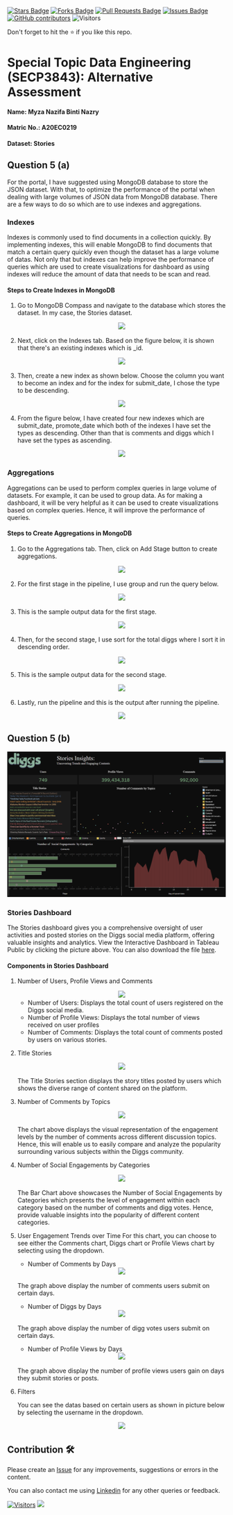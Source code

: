 <a href="https://github.com/drshahizan/SECP3843/stargazers"><img src="https://img.shields.io/github/stars/drshahizan/SECP3843" alt="Stars Badge"/></a>
<a href="https://github.com/drshahizan/SECP3843/network/members"><img src="https://img.shields.io/github/forks/drshahizan/SECP3843" alt="Forks Badge"/></a>
<a href="https://github.com/drshahizan/SECP3843/pulls"><img src="https://img.shields.io/github/issues-pr/drshahizan/SECP3843" alt="Pull Requests Badge"/></a>
<a href="https://github.com/drshahizan/SECP3843/issues"><img src="https://img.shields.io/github/issues/drshahizan/SECP3843" alt="Issues Badge"/></a>
<a href="https://github.com/drshahizan/SECP3843/graphs/contributors"><img alt="GitHub contributors" src="https://img.shields.io/github/contributors/drshahizan/SECP3843?color=2b9348"></a>
![Visitors](https://api.visitorbadge.io/api/visitors?path=https%3A%2F%2Fgithub.com%2Fdrshahizan%2FSECP3843&labelColor=%23d9e3f0&countColor=%23697689&style=flat)


Don't forget to hit the :star: if you like this repo.

# Special Topic Data Engineering (SECP3843): Alternative Assessment

#### Name: Myza Nazifa Binti Nazry
#### Matric No.: A20EC0219
#### Dataset: Stories

## Question 5 (a)
For the portal, I have suggested using MongoDB database to store the JSON dataset. With that, to optimize the performance of the portal when dealing with large volumes of JSON data from MongoDB database. There are a few ways to do so which are to use indexes and aggregations.

  ### Indexes
  
  Indexes is commonly used to find documents in a collection quickly. By implementing indexes, this will enable MongoDB to find documents that match a certain query quickly even though the dataset has a large volume of datas. Not only that but indexes can help improve the performance of queries which are used to create visualizations for dashboard as using indexes will reduce the amount of data that needs to be scan and read.

  #### Steps to Create Indexes in MongoDB

  1. Go to MongoDB Compass and navigate to the database which stores the dataset. In my case, the Stories dataset.
        
      <div align="center"><img src="https://github.com/drshahizan/SECP3843/blob/main/submission/myzanazifah/question5/images/q5(1).png" />
  2. Next, click on the Indexes tab. Based on the figure below, it is shown that there's an existing indexes which is _id.        

     <div align="center"><img src="https://github.com/drshahizan/SECP3843/blob/main/submission/myzanazifah/question5/images/q5(2).png" />
  3. Then, create a new index as shown below. Choose the column you want to become an index and for the index for submit_date, I chose the type to be descending.      

     <div align="center"><img src="https://github.com/drshahizan/SECP3843/blob/main/submission/myzanazifah/question5/images/q5(3).png" />
  4. From the figure below, I have created four new indexes which are submit_date, promote_date which both of the indexes I have set the types as descending. Other than that is comments and diggs which I have set the types as ascending.      

     <div align="center"><img src="https://github.com/drshahizan/SECP3843/blob/main/submission/myzanazifah/question5/images/q5(4).png" />
  
  ### Aggregations

  Aggregations can be used to perform complex queries in large volume of datasets. For example, it can be used to group data. As for making a dashboard, it will be very helpful as it can be used to create visualizations based on complex queries. Hence, it will improve the performance of queries.

  #### Steps to Create Aggregations in MongoDB

  1. Go to the Aggregations tab. Then, click on Add Stage button to create aggregations.     

     <div align="center"><img src="https://github.com/drshahizan/SECP3843/blob/main/submission/myzanazifah/question5/images/q5(5).png" />
  2. For the first stage in the pipeline, I use group and run the query below.     

     <div align="center"><img src="https://github.com/drshahizan/SECP3843/blob/main/submission/myzanazifah/question5/images/q5(6).png" />
  3. This is the sample output data for the first stage.     

     <div align="center"><img src="https://github.com/drshahizan/SECP3843/blob/main/submission/myzanazifah/question5/images/q5(7).png" />
  4. Then, for the second stage, I use sort for the total diggs where I sort it in descending order.     

     <div align="center"><img src="https://github.com/drshahizan/SECP3843/blob/main/submission/myzanazifah/question5/images/q5(8).png" />
  5. This is the sample output data for the second stage.     

     <div align="center"><img src="https://github.com/drshahizan/SECP3843/blob/main/submission/myzanazifah/question5/images/q5(9).png" />
  6. Lastly, run the pipeline and this is the output after running the pipeline.     

     <div align="center"><img src="https://github.com/drshahizan/SECP3843/blob/main/submission/myzanazifah/question5/images/q5(10).png" />   
     
## Question 5 (b)

[![Dashboard Screenshot](./images/db(9).png)](https://public.tableau.com/views/AA_16880213009910/Dashboard1?:language=en-US&publish=yes&:display_count=n&:origin=viz_share_link)

### Stories Dashboard
The Stories dashboard gives you a comprehensive oversight of user activities and posted stories on the Diggs social media platform, offering valuable insights and analytics. View the Interactive Dashboard in Tableau Public by clicking the picture above.
You can also download the file [here](https://github.com/drshahizan/SECP3843/blob/main/submission/myzanazifah/question5/files/dashboardq5.twb).

#### Components in Stories Dashboard

1. Number of Users, Profile Views and Comments    

     <div align="center"><img src="https://github.com/drshahizan/SECP3843/blob/main/submission/myzanazifah/question5/images/db(2).png" /></div>

     - Number of Users: Displays the total count of users registered on the Diggs social media. 
     - Number of Profile Views: Displays the total number of views received on user profiles
     - Number of Comments: Displays the total count of comments posted by users on various stories.

2. Title Stories   

     <div align="center"><img src="https://github.com/drshahizan/SECP3843/blob/main/submission/myzanazifah/question5/images/db(3).png" /></div>

     The Title Stories section displays the story titles posted by users which shows the diverse range of content shared on the platform.
       
3. Number of Comments by Topics   

     <div align="center"><img src="https://github.com/drshahizan/SECP3843/blob/main/submission/myzanazifah/question5/images/db(4).png" /></div>

     The chart above displays the visual representation of the engagement levels by the number of comments across different discussion topics. Hence, this will enable us to easily compare and analyze the popularity surrounding various subjects within the Diggs community.

4. Number of Social Engagements by Categories   

     <div align="center"><img src="https://github.com/drshahizan/SECP3843/blob/main/submission/myzanazifah/question5/images/db(5).png" /></div>

     The Bar Chart above showcases the Number of Social Engagements by Categories which presents the level of engagement within each category based on the number of comments and digg votes. Hence, provide valuable insights into the popularity of different content categories.

5. User Engagement Trends over Time
For this chart, you can choose to see either the Comments chart, Diggs chart or Profile Views chart by selecting using the dropdown.

     - Number of Comments by Days   

     <div align="center"><img src="https://github.com/drshahizan/SECP3843/blob/main/submission/myzanazifah/question5/images/db(6).png" /></div>
     
     The graph above display the number of comments users submit on certain days.
     
     - Number of Diggs by Days  

     <div align="center"><img src="https://github.com/drshahizan/SECP3843/blob/main/submission/myzanazifah/question5/images/db(7).png" /></div>


     The graph above display the number of digg votes users submit on certain days.

   
     - Number of Profile Views by Days  


     <div align="center"><img src="https://github.com/drshahizan/SECP3843/blob/main/submission/myzanazifah/question5/images/db(8).png" /></div>


     The graph above display the number of profile views users gain on days they submit stories or posts.

6. Filters
   
   You can see the datas based on certain users as shown in picture below by selecting the username in the dropdown.  

     <div align="center"><img src="https://github.com/drshahizan/SECP3843/blob/main/submission/myzanazifah/question5/images/db(1).png" /></div>
   


## Contribution 🛠️
Please create an [Issue](https://github.com/drshahizan/special-topic-data-engineering/issues) for any improvements, suggestions or errors in the content.

You can also contact me using [Linkedin](https://www.linkedin.com/in/drshahizan/) for any other queries or feedback.

[![Visitors](https://api.visitorbadge.io/api/visitors?path=https%3A%2F%2Fgithub.com%2Fdrshahizan&labelColor=%23697689&countColor=%23555555&style=plastic)](https://visitorbadge.io/status?path=https%3A%2F%2Fgithub.com%2Fdrshahizan)
![](https://hit.yhype.me/github/profile?user_id=81284918)




